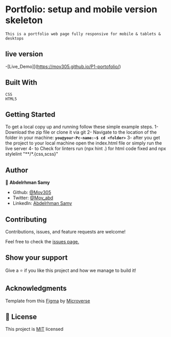 # Portfolio: setup and mobile version skeleton

    This is a portfolio web page fully responsive for mobile & tablets & desktops
## live version
   -[Live_Demo]](https://mov305.github.io/P1-portofolio/)    

## Built With

    CSS
    HTML5

## Getting Started

To get a local copy up and running follow these simple example steps.
1- Download the zip file or clone it via git
2- Navigate to the location of the folder in your machine:
**``you@your-Pc-name:~$ cd <folder>``**
3- after you get the project to your local machine open the index.html file or simply run the live server
4- to Check for linters run (npx hint .) for html code fixed and npx stylelint "**/*.{css,scss}"


## Author

👤 **Abdelrhman Samy**

- Github: [@Mov305](https://github.com/Mov305)
- Twitter: [@Mov_abd](https://twitter.com/Mov_abd)
- LinkedIn: [Abdelrhman Samy](https://www.linkedin.com/in/abdelrhman-samy-80b14b215/)

## Contributing

Contributions, issues, and feature requests are welcome!

Feel free to check the [issues page.](https://github.com/Mov305/P1-portofolio/issues)

## Show your support

Give a ⭐️ if you like this project and how we manage to build it!

## Acknowledgments

Template from this [Figma](https://www.figma.com/file/l7SqJ3ZfkAKih9sFxvWSR4/Microverse-Student-Project-1) by [Microverse](https://bit.ly/MicroverseTN)

## 📝 License

This project is [MIT](https://github.com/microverseinc/readme-template/blob/master/MIT.md) licensed